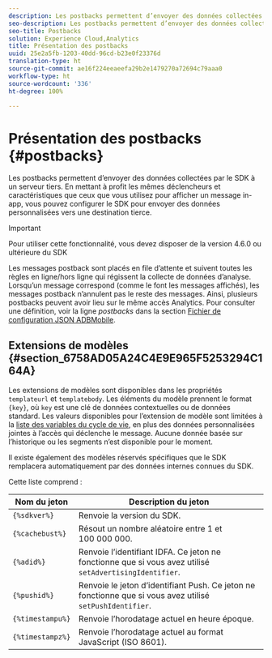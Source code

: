 ```yaml
---
description: Les postbacks permettent d’envoyer des données collectées par le SDK à un serveur tiers. En mettant à profit les mêmes déclencheurs et caractéristiques que ceux que vous utilisez pour afficher un message in-app, vous pouvez configurer le SDK pour envoyer des données personnalisées vers une destination tierce.
seo-description: Les postbacks permettent d’envoyer des données collectées par le SDK à un serveur tiers. En mettant à profit les mêmes déclencheurs et caractéristiques que ceux que vous utilisez pour afficher un message in-app, vous pouvez configurer le SDK pour envoyer des données personnalisées vers une destination tierce.
seo-title: Postbacks
solution: Experience Cloud,Analytics
title: Présentation des postbacks
uuid: 25e2a5fb-1203-40dd-96cd-b23e0f23376d
translation-type: ht
source-git-commit: ae16f224eeaeefa29b2e1479270a72694c79aaa0
workflow-type: ht
source-wordcount: '336'
ht-degree: 100%

---
```



# Présentation des postbacks {#postbacks}

Les postbacks permettent d’envoyer des données collectées par le SDK à un serveur tiers. En mettant à profit les mêmes déclencheurs et caractéristiques que ceux que vous utilisez pour afficher un message in-app, vous pouvez configurer le SDK pour envoyer des données personnalisées vers une destination tierce.

>[!IMPORTANT]
>
>Pour utiliser cette fonctionnalité, vous devez disposer de la version 4.6.0 ou ultérieure du SDK

Les messages postback sont placés en file d’attente et suivent toutes les règles en ligne/hors ligne qui régissent la collecte de données d’analyse. Lorsqu’un message correspond (comme le font les messages affichés), les messages postback n’annulent pas le reste des messages. Ainsi, plusieurs postbacks peuvent avoir lieu sur le même accès Analytics. Pour consulter une définition, voir la ligne *postbacks* dans la section  [Fichier de configuration JSON ADBMobile](/help/ios/configuration/json-config/json-config.md).

## Extensions de modèles {#section_6758AD05A24C4E9E965F5253294C164A}

Les extensions de modèles sont disponibles dans les propriétés `templateurl` et `templatebody`. Les éléments du modèle prennent le format `{key}`, où `key` est une clé de données contextuelles ou de données standard. Les valeurs disponibles pour l’extension de modèle sont limitées à la [liste des variables du cycle de vie](/help/ios/metrics.md), en plus des données personnalisées jointes à l’accès qui déclenche le message. Aucune donnée basée sur l’historique ou les segments n’est disponible pour le moment.

Il existe également des modèles réservés spécifiques que le SDK remplacera automatiquement par des données internes connues du SDK.

Cette liste comprend :

| Nom du jeton | Description du jeton |
|--- |--- |
| `{%sdkver%}` | Renvoie la version du SDK. |
| `{%cachebust%}` | Résout un nombre aléatoire entre 1 et 100 000 000. |
| `{%adid%}` | Renvoie l’identifiant IDFA. Ce jeton ne fonctionne que si vous avez utilisé `setAdvertisingIdentifier`. |
| `{%pushid%}` | Renvoie le jeton d’identifiant Push. Ce jeton ne fonctionne que si vous avez utilisé `setPushIdentifier`. |
| `{%timestampu%}` | Renvoie l’horodatage actuel en heure époque. |
| `{%timestampz%}` | Renvoie l’horodatage actuel au format JavaScript (ISO 8601). |